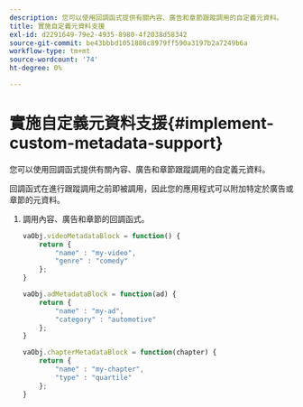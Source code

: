 ```yaml
---
description: 您可以使用回調函式提供有關內容、廣告和章節跟蹤調用的自定義元資料。
title: 實施自定義元資料支援
exl-id: d2291649-79e2-4935-8980-4f2038d58342
source-git-commit: be43bbbd1051886c8979ff590a3197b2a7249b6a
workflow-type: tm+mt
source-wordcount: '74'
ht-degree: 0%

---
```


# 實施自定義元資料支援{#implement-custom-metadata-support}

您可以使用回調函式提供有關內容、廣告和章節跟蹤調用的自定義元資料。

回調函式在進行跟蹤調用之前即被調用，因此您的應用程式可以附加特定於廣告或章節的元資料。

1. 調用內容、廣告和章節的回調函式。

   ```js
   vaObj.videoMetadataBlock = function() { 
       return { 
           "name" : "my-video", 
           "genre" : "comedy" 
       }; 
   } 
   
   vaObj.adMetadataBlock = function(ad) { 
       return { 
           "name" : "my-ad", 
           "category" : "automotive" 
       }; 
   } 
   
   vaObj.chapterMetadataBlock = function(chapter) { 
       return { 
           "name" : "my-chapter", 
           "type" : "quartile" 
       }; 
   }
   ```
